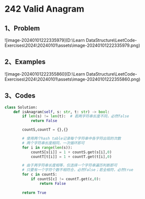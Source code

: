 # 242 Valid Anagram

## 1、Problem

![image-20240101222335979](D:\Learn DataStructure\LeetCode-Exercises\2024\20240101\assets\image-20240101222335979.png)

## 2、Examples

![image-20240101222355860](D:\Learn DataStructure\LeetCode-Exercises\2024\20240101\assets\image-20240101222355860.png)

## 3、Codes

```python
class Solution:
    def isAnagram(self, s: str, t: str) -> bool:
        if len(s) != len(t):  # 若两字符串长度不同，必然false
            return False

        countS,countT = {},{}

        # 使用两个hash table记录每个字符串中各字符出现的次数
        # 两个字符串长度相同，一次循环即可
        for i in range(len(s)): 
            countS[s[i]] = 1 + countS.get(s[i],0)
            countT[t[i]] = 1 + countT.get(t[i],0)

        # 由于两字符串长度相等，仅选择一个字符串遍历判断即可
        # 只要有一个字符个数不相符合，必然false；若全相符，必然true
        for c in countS:
            if countS[c] != countT.get(c,0):
                return False
        
        return True
```

